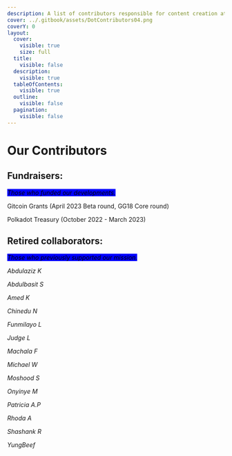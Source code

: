 ```yaml
---
description: A list of contributors responsible for content creation at Dot.alert().
cover: ../.gitbook/assets/DotContributors04.png
coverY: 0
layout:
  cover:
    visible: true
    size: full
  title:
    visible: false
  description:
    visible: true
  tableOfContents:
    visible: true
  outline:
    visible: false
  pagination:
    visible: false
---
```


# Our Contributors

## **Fundraisers:**

_<mark style="background-color:blue;">Those who funded our developments.</mark>_

Gitcoin Grants (April 2023 Beta round, GG18 Core round)

Polkadot Treasury (October 2022 - March 2023)



## Retired collaborators:

_<mark style="background-color:blue;">Those who previously supported our mission.</mark>_

_Abdulaziz K_

_Abdulbasit S_

_Amed  K_

_Chinedu N_

_Funmilayo L_

_Judge L_

_Machala F_

_Michael W_

_Moshood S_

_Onyinye M_

_Patricia A.P_

_Rhoda A_

_Shashank R_

_YungBeef_

